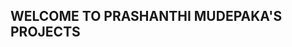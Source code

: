 ## WELCOME TO PRASHANTHI MUDEPAKA'S PROJECTS

<!--
**prashanthimudepaka/prashanthimudepaka** is a ✨ ENTHUSIASTIC LEARNER ✨ 

Here are some ideas to get you started:

- 🔭 I AM UNDERGRADUATE STUDENT AT OSMANIA UNIVERSITY IN THE FIELD OF ARTIFICIAL INTELLIGENCE
- 🌱 I’m currently learning DSA, C++. PYTHON DATA SCIENCE
- 👯 I’m looking to collaborate on WEB DEVELOPMENT PROJECTS
- 🤔 I’m looking for help with DATA SCIENCE
- 💬 Ask me about WEB DEVELOPMENT
- 📫 How to reach me: mudepakaprashanthi26@gmail.com
- ⚡ Fun fact: lets code and rock!!😀
-->
